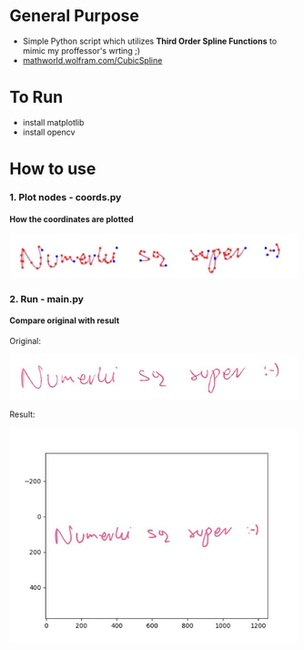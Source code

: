 # General Purpose
- Simple Python script which utilizes <b>Third Order Spline Functions</b> to mimic my proffessor's wrting ;)
- [mathworld.wolfram.com/CubicSpline](https://mathworld.wolfram.com/CubicSpline.html)
# To Run
- install matplotlib
- install opencv

# How to use
### 1. Plot nodes - coords.py
#### How the coordinates are plotted
<p align="center">
  <img src="https://github.com/porfinogeneta/SignatureRecreation/blob/master/dots.png" />
</p>

### 2. Run - main.py
#### Compare original with result
Original:
<p align="center">
     <img src="https://github.com/porfinogeneta/SignatureRecreation/blob/master/original.png"/>
   <br>
</p>
Result:
<p align="center">
   <img src="https://github.com/porfinogeneta/SignatureRecreation/blob/master/result.jpg"/>
</p>
